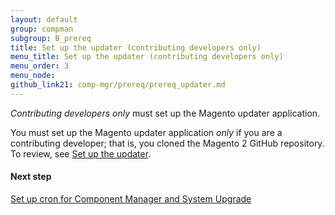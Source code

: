 ```yaml
---
layout: default
group: compman
subgroup: B_prereq
title: Set up the updater (contributing developers only)
menu_title: Set up the updater (contributing developers only)
menu_order: 3
menu_node: 
github_link21: comp-mgr/prereq/prereq_updater.md
---
```


*Contributing developers only* must set up the Magento updater application.

<div class="bs-callout bs-callout-warning">
  <p>You must set up the Magento updater application <em>only</em> if you are a contributing developer; that is, you cloned the Magento 2 GitHub repository. To review, see <a href="{{ site.gdeurl21 }}install-gde/prereq/prereq_updater.html">Set up the updater</a>.</p>
</div>


#### Next step

<a href="{{ site.gdeurl21 }}comp-mgr/prereq/prereq_cron.html">Set up cron for Component Manager and System Upgrade</a>